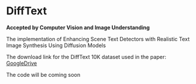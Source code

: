 # DiffText

**Accepted by Computer Vision and Image Understanding**

The implementation of Enhancing Scene Text Detectors with Realistic Text Image Synthesis Using Diffusion
Models

The download link for the DiffText 10K dataset used in the paper: [GoogleDrive](https://drive.google.com/file/d/12RAxpqByyTo3f1JR2hHThBlpE9hY62m8/view?usp=drive_link)

The code will be coming soon
